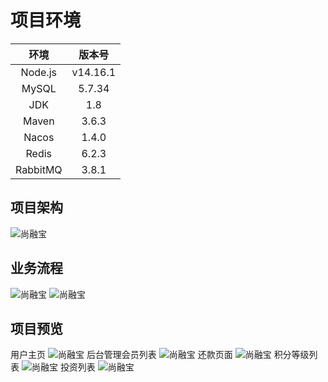 # 项目环境

|   环境   |  版本号  |
| :------: | :------: |
| Node.js  | v14.16.1 |
|  MySQL   |  5.7.34  |
|   JDK    |   1.8    |
|  Maven   |  3.6.3   |
|  Nacos   |  1.4.0   |
|  Redis   |  6.2.3   |
| RabbitMQ |  3.8.1   |

## 项目架构
![尚融宝](https://gitee.com/xyf03/srb/raw/master/srb/image/srb_6.png "项目架构")


## 业务流程
![尚融宝](https://gitee.com/xyf03/srb/raw/master/srb/image/srb_7.png "业务流程")
![尚融宝](https://gitee.com/xyf03/srb/raw/master/srb/image/srb_8.png "业务流程")


## 项目预览
用户主页
![尚融宝](https://gitee.com/xyf03/srb/raw/master/srb/image/srb_3.png "用户主页") 
后台管理会员列表
![尚融宝](https://gitee.com/xyf03/srb/raw/master/srb/image/srb_5.png "后台管理会员列表") 
还款页面
![尚融宝](https://gitee.com/xyf03/srb/raw/master/srb/image/srb_1.png "还款页面")
积分等级列表
![尚融宝](https://gitee.com/xyf03/srb/raw/master/srb/image/srb_2.png "积分等级列表") 
投资列表
![尚融宝](https://gitee.com/xyf03/srb/raw/master/srb/image/srb_4.png "投资列表") 
